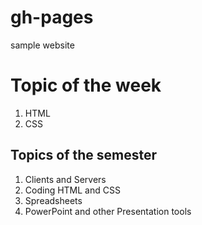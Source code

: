 # gh-pages
sample website
# Topic of the week
1. HTML
2. CSS


## Topics of the semester
1. Clients and Servers
2. Coding HTML and CSS
3. Spreadsheets
4. PowerPoint and other Presentation tools
